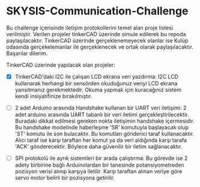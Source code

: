 # SKYSIS-Communication-Challenge

Bu challenge içerisinde iletişim protokollerini temel alan proje listesi verilmiştir. Verilen projeler tinkerCAD üzerinde simule edilerek bu repoda paylaşılacaktır. TinkerCAD üzerinde gerçeklenemeyecek olanlar ise Kulüp odasında gerçekelemanlar ile gerçeklenecek ve ortak olarak paylaşılacaktır. Başarılar dilerim.

TinkerCAD üzerinde yapılacak olan projeler:

*[x] TinkerCAD'daki I2C ile çalışan LCD ekrana veri yazdırma: I2C LCD kullanarak herhangi bir sensörden okuduğunuz veriyi LCD ekrana yansıtmanız gerekmektedir. Okuma yapmak için kuracağınız sistem kendi insiyatifinize bırakılmıştır.

*[ ] 2 adet Arduino arasında Handshake kullanan bir UART veri iletişimi: 2 adet arduino arasında UART tabanlı bir veri iletimi gerçekleştirilecektir. Buradaki dikkat edilmesi gereken nokta iletişimin handshake içermesidir. Bu handshake modelinde haberleşme 'SR' komutuyla başlayacak olup 'ST' komutu ile son bulacaktır. Bu komutları gönderici taraf kullanacaktır. Alıcı taraf ise karşı taraftan her komut ya da veri aldığında karşı tarafa 'ACK' gönderecektir. Böylece daha güvenilir bir iletim sağlanacaktır.

*[ ] SPI protokolü ile ayrık sistemleri bir arada çalıştırma: Bu görevde ise 2 adety birbirine bağlı Arduinolardan bir tanesinde potansiyometreden pozisyon verisi alınıp karşıya iletilir. Karşı taraftan alınan veriye göre servo motor belirli bir pozisyona getirilir.
